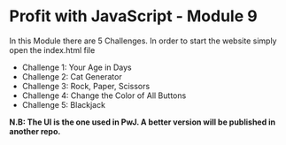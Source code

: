 # Profit with JavaScript - Module 9

In this Module there are 5 Challenges.
In order to start the website simply open the index.html file

- Challenge 1: Your Age in Days
- Challenge 2: Cat Generator
- Challenge 3: Rock, Paper, Scissors
- Challenge 4: Change the Color of All Buttons
- Challenge 5: Blackjack


**N.B: The UI is the one used in PwJ. A better version will be published in another repo.**